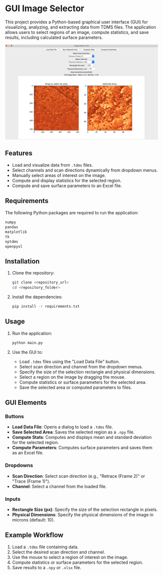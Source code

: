 # GUI Image Selector

This project provides a Python-based graphical user interface (GUI) for visualizing, analyzing, and extracting data from TDMS files. The application allows users to select regions of an image, compute statistics, and save results, including calculated surface parameters.

![Model](https://github.com/CHILLQQ/cells_quadrants_extractor/blob/master/screenshot.png)

## Features

- Load and visualize data from `.tdms` files.
- Select channels and scan directions dynamically from dropdown menus.
- Manually select areas of interest on the image.
- Compute and display statistics for the selected region.
- Compute and save surface parameters to an Excel file.

## Requirements

The following Python packages are required to run the application:

```plaintext
numpy
pandas
matplotlib
tk
nptdms
openpyxl
```

## Installation

1. Clone the repository:
   ```bash
   git clone <repository_url>
   cd <repository_folder>
   ```

2. Install the dependencies:
   ```bash
   pip install -r requirements.txt
   ```

## Usage

1. Run the application:
   ```bash
   python main.py
   ```

2. Use the GUI to:
   - Load `.tdms` files using the "Load Data File" button.
   - Select scan direction and channel from the dropdown menus.
   - Specify the size of the selection rectangle and physical dimensions.
   - Select a region on the image by dragging the mouse.
   - Compute statistics or surface parameters for the selected area.
   - Save the selected area or computed parameters to files.

## GUI Elements

### Buttons

- **Load Data File**: Opens a dialog to load a `.tdms` file.
- **Save Selected Area**: Saves the selected region as a `.npy` file.
- **Compute Stats**: Computes and displays mean and standard deviation for the selected region.
- **Compute Parameters**: Computes surface parameters and saves them as an Excel file.

### Dropdowns

- **Scan Direction**: Select scan direction (e.g., "Retrace (Frame 2)" or "Trace (Frame 1)").
- **Channel**: Select a channel from the loaded file.

### Inputs

- **Rectangle Size (px)**: Specify the size of the selection rectangle in pixels.
- **Physical Dimensions**: Specify the physical dimensions of the image in microns (default: 10).

## Example Workflow

1. Load a `.tdms` file containing data.
2. Select the desired scan direction and channel.
3. Use the mouse to select a region of interest on the image.
4. Compute statistics or surface parameters for the selected region.
5. Save results to a `.npy` or `.xlsx` file.


